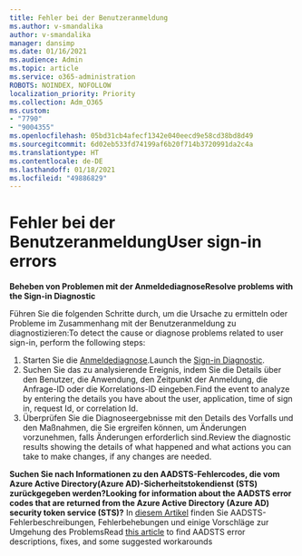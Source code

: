 ```yaml
---
title: Fehler bei der Benutzeranmeldung
ms.author: v-smandalika
author: v-smandalika
manager: dansimp
ms.date: 01/16/2021
ms.audience: Admin
ms.topic: article
ms.service: o365-administration
ROBOTS: NOINDEX, NOFOLLOW
localization_priority: Priority
ms.collection: Adm_O365
ms.custom:
- "7790"
- "9004355"
ms.openlocfilehash: 05bd31cb4afecf1342e040eecd9e58cd38bd8d49
ms.sourcegitcommit: 6d02eb533fd74199af6b20f714b3720991da2c4a
ms.translationtype: HT
ms.contentlocale: de-DE
ms.lasthandoff: 01/18/2021
ms.locfileid: "49886829"
---
```

# <a name="user-sign-in-errors"></a><span data-ttu-id="64b78-102">Fehler bei der Benutzeranmeldung</span><span class="sxs-lookup"><span data-stu-id="64b78-102">User sign-in errors</span></span>

<span data-ttu-id="64b78-103">**Beheben von Problemen mit der Anmeldediagnose**</span><span class="sxs-lookup"><span data-stu-id="64b78-103">**Resolve problems with the Sign-in Diagnostic**</span></span>

<span data-ttu-id="64b78-104">Führen Sie die folgenden Schritte durch, um die Ursache zu ermitteln oder Probleme im Zusammenhang mit der Benutzeranmeldung zu diagnostizieren:</span><span class="sxs-lookup"><span data-stu-id="64b78-104">To detect the cause or diagnose problems related to user sign-in, perform the following steps:</span></span>

1. <span data-ttu-id="64b78-105">Starten Sie die [Anmeldediagnose](https://ms.portal.azure.com/#blade/Microsoft_AAD_IAM/ActiveDirectoryMenuBlade/diagnose/symptomId/ms_aad_dxp_signin_caDiagnoseAndSolveSummarySymptom).</span><span class="sxs-lookup"><span data-stu-id="64b78-105">Launch the [Sign-in Diagnostic](https://ms.portal.azure.com/#blade/Microsoft_AAD_IAM/ActiveDirectoryMenuBlade/diagnose/symptomId/ms_aad_dxp_signin_caDiagnoseAndSolveSummarySymptom).</span></span>
2. <span data-ttu-id="64b78-106">Suchen Sie das zu analysierende Ereignis, indem Sie die Details über den Benutzer, die Anwendung, den Zeitpunkt der Anmeldung, die Anfrage-ID oder die Korrelations-ID eingeben.</span><span class="sxs-lookup"><span data-stu-id="64b78-106">Find the event to analyze by entering the details you have about the user, application, time of sign in, request Id, or correlation Id.</span></span>
3. <span data-ttu-id="64b78-107">Überprüfen Sie die Diagnoseergebnisse mit den Details des Vorfalls und den Maßnahmen, die Sie ergreifen können, um Änderungen vorzunehmen, falls Änderungen erforderlich sind.</span><span class="sxs-lookup"><span data-stu-id="64b78-107">Review the diagnostic results showing the details of what happened and what actions you can take to make changes, if any changes are needed.</span></span>

<span data-ttu-id="64b78-108">**Suchen Sie nach Informationen zu den AADSTS-Fehlercodes, die vom Azure Active Directory(Azure AD)-Sicherheitstokendienst (STS) zurückgegeben werden?**</span><span class="sxs-lookup"><span data-stu-id="64b78-108">**Looking for information about the AADSTS error codes that are returned from the Azure Active Directory (Azure AD) security token service (STS)?**</span></span> <span data-ttu-id="64b78-109">In [diesem Artikel](https://docs.microsoft.com/azure/active-directory/develop/reference-aadsts-error-codes) finden Sie AADSTS-Fehlerbeschreibungen, Fehlerbehebungen und einige Vorschläge zur Umgehung des Problems</span><span class="sxs-lookup"><span data-stu-id="64b78-109">Read [this article](https://docs.microsoft.com/azure/active-directory/develop/reference-aadsts-error-codes) to find AADSTS error descriptions, fixes, and some suggested workarounds</span></span>